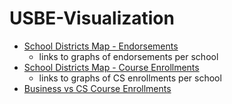 # USBE-Visualization

- [School Districts Map - Endorsements](https://snychka.github.io/USBE-Visualization/SchoolDistrictMap-Endorsements)
  - links to graphs of endorsements per school
- [School Districts Map - Course Enrollments](https://snychka.github.io/USBE-Visualization/SchoolDistrictMap-Courses)
  - links to graphs of CS enrollments per school
- [Business vs CS Course Enrollments](https://snychka.github.io/USBE-Visualization/BusinessVsCSCourseEnrollment/)


